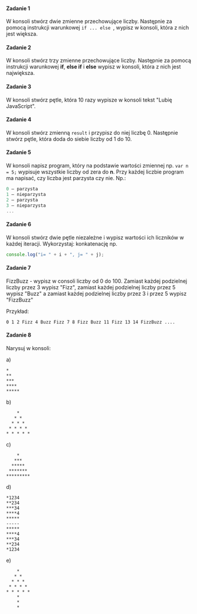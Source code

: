 #### Zadanie 1

W konsoli stwórz dwie zmienne przechowujące liczby. Następnie za pomocą instrukcji warunkowej ```if ... else ```, wypisz w konsoli, która z nich jest większa.

#### Zadanie 2

W konsoli stwórz trzy zmienne przechowujące liczby. Następnie za pomocą instrukcji warunkowej **if**, **else if** i **else**
wypisz w konsoli, która z nich jest największa.


#### Zadanie 3
W konsoli stwórz pętle, która 10 razy wypisze w konsoli tekst "Lubię JavaScript".

#### Zadanie 4
W konsoli stwórz zmienną ```result``` i przypisz do niej liczbę 0. Następnie stwórz pętle, która doda do siebie liczby od 1 do 10.

#### Zadanie 5
W konsoli napisz program, który na podstawie wartości zmiennej np. ```var n = 5;``` wypisuje wszystkie liczby od zera do **n**.
Przy każdej liczbie program ma napisać, czy  liczba jest parzysta czy nie. Np.:

```JavaScript
0 – parzysta
1 – nieparzysta
2 – parzysta
3 – nieparzysta
...
```

#### Zadanie 6
W konsoli stwórz dwie pętle niezależne i wypisz wartości ich liczników w każdej iteracji. Wykorzystaj:
konkatenację np.

```JavaScript 
console.log("i= " + i + ", j= " + j);
```

#### Zadanie 7

FizzBuzz - wypisz w consoli liczby od 0 do 100. Zamiast każdej podzielnej liczby przez 3 wypisz "Fizz", zamiast każdej podzielnej liczby przez 5 wypisz "Buzz" a zamiast każdej podzielnej liczby przez 3 i przez 5 wypisz "FizzBuzz"

Przykład:

```
0 1 2 Fizz 4 Buzz Fizz 7 8 Fizz Buzz 11 Fizz 13 14 FizzBuzz ....
```

#### Zadanie 8

Narysuj w konsoli:

a)
```
*
**
***
****
*****
```

b)
```
    *
   * *
  * * *
 * * * *
* * * * *
```

c)
```
    *
   ***
  *****
 *******
*********
```

d)
```
*1234
**234
***34
****4
*****
-----
*****
****4
***34
**234
*1234
```

e)
```
    *
   * *
  * * *
 * * * *
* * * * *
    *
    *
    *
```
